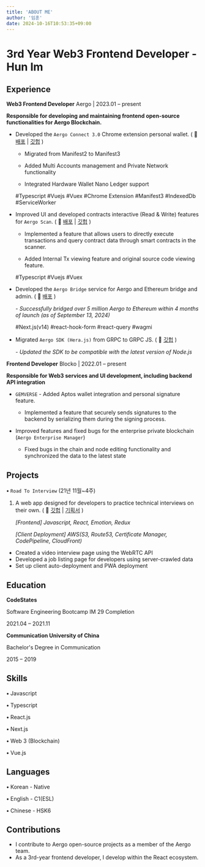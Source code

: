 ```yaml
---
title: 'ABOUT ME'
author: '임훈'
date: 2024-10-16T10:53:35+09:00
---
```


# 3rd Year Web3 Frontend Developer - Hun Im

## Experience

**Web3 Frontend Developer**
Aergo  |  2023.01 – present

**Responsible for developing and maintaining frontend open-source functionalities for Aergo Blockchain.**

- Developed the `Aergo Connect 3.0` Chrome extension personal wallet. ( 📎  [배포](https://chromewebstore.google.com/detail/aergo-connect-30/mcijhnoalllmbiehiebonblllpimlnle) | [깃헙](https://github.com/aergoio/aergo-connect-3.0)  )
    
    - Migrated from Manifest2 to Manifest3
    
    - Added Multi Accounts management and Private Network functionality
    
    - Integrated Hardware Wallet Nano Ledger support
    
    #Typescript #Vuejs #Vuex #Chrome Extension #Manifest3 #IndexedDb #ServiceWorker
    
- Improved UI and developed contracts interactive (Read & Write) features for `Aergo Scan`. ( 📎  [배포](https://mainnet.aergoscan.io/) | [깃헙](https://github.com/aergoio/aergoscan_v2_frontend)  )
    
    - Implemented a feature that allows users to directly execute transactions and query contract data through smart contracts in the scanner.

    - Added Internal Tx viewing feature and original source code viewing feature.
    
    #Typescript #Vuejs #Vuex
    
- Developed the `Aergo Bridge` service for Aergo and Ethereum bridge and admin. ( 📎  [배포](https://bridge.aergo.io/)  )
    
    *- Successfully bridged over 5 million Aergo to Ethereum within 4 months of launch (as of September 13, 2024)*
    
    #Next.js(v14) #react-hook-form #react-query #wagmi
    
- Migrated `Aergo SDK (Hera.js)` from GRPC to GRPC JS. ( 📎  [깃헙](https://github.com/aergoio/herajs)  )
    
    *- Updated the SDK to be compatible with the latest version of Node.js*
    

**Frontend Developer**
Blocko  |  2022.01 – present

**Responsible for Web3 services and UI development, including backend API integration**

- `GEMVERSE` - Added Aptos wallet integration and personal signature feature.
    
    - Implemented a feature that securely sends signatures to the backend by serializing them during the signing process.
    
- Improved features and fixed bugs for the enterprise private blockchain (`Aergo Enterprise Manager`)
    
    - Fixed bugs in the chain and node editing functionality and synchronized the data to the latest state
    

## Projects

**•**  `Road To Interview` (21년 11월~4주)

1. A web app designed for developers to practice technical interviews on their own. ( 📎  [깃헙](https://github.com/codestates/road-to-interview) | [기획서](https://www.notion.so/18-KKAN-BU-Road-To-Interview-6ffa679db3d44ea3aa575adbbb187743?pvs=21)  )
    
    *[Frontend] Javascript, React, Emotion, Redux* 
    
    *[Client Deployment] AWS(S3, Route53, Certificate Manager, CodePipeline, CloudFront)*

- Created a video interview page using the WebRTC API
- Developed a job listing page for developers using server-crawled data
- Set up client auto-deployment and PWA deployment

## Education

**CodeStates**  

Software Engineering Bootcamp IM 29 Completion

2021.04 – 2021.11

**Communication University of China**

Bachelor's Degree in Communication

2015 – 2019

## Skills

**•**   Javascript

**•**   Typescript

**•**   React.js

**•**   Next.js

**•**   Web 3 (Blockchain)

**•**   Vue.js

## Languages

**•**   Korean - Native

**•**   English - C1(ESL)

**•**   Chinese - HSK6

## Contributions

- I contribute to Aergo open-source projects as a member of the Aergo team.
- As a 3rd-year frontend developer, I develop within the React ecosystem.